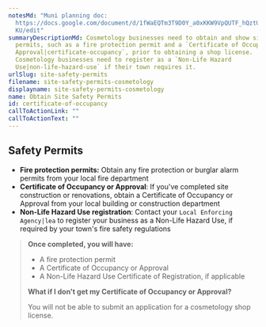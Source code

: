 ```yaml
---
notesMd: "Muni planning doc:
  https://docs.google.com/document/d/1fWaEQTm3T9D0Y_a0xKKW9VpQUTF_hQztUj7MKQpZ3\
  KU/edit"
summaryDescriptionMd: Cosmetology businesses need to obtain and show site safety
  permits, such as a fire protection permit and a `Certificate of Occupancy or
  Approval|certificate-occupancy`, prior to obtaining a shop license.
  Cosmetology businesses need to register as a `Non-Life Hazard
  Use|non-life-hazard-use` if their town requires it.
urlSlug: site-safety-permits
filename: site-safety-permits-cosmetology
displayname: site-safety-permits-cosmetology
name: Obtain Site Safety Permits
id: certificate-of-occupancy
callToActionLink: ""
callToActionText: ""
---
```

## Safety Permits

* **Fire protection permits:** Obtain any fire protection or burglar alarm permits from your local fire department
* **Certificate of Occupancy or Approval**: If you've completed site construction or renovations, obtain a Certificate of Occupancy or Approval from your local building or construction department
* **Non-Life Hazard Use registration**: Contact your `Local Enforcing Agency|lea` to register your business as a Non-Life Hazard Use, if required by your town's fire safety regulations

> **Once completed, you will have:**
>
> * A fire protection permit
> * A Certificate of Occupancy or Approval
> * A Non-Life Hazard Use Certificate of Registration, if applicable
>
> **What if I don't get my Certificate of Occupancy or Approval?**
>
> You will not be able to submit an application for a cosmetology shop license.
